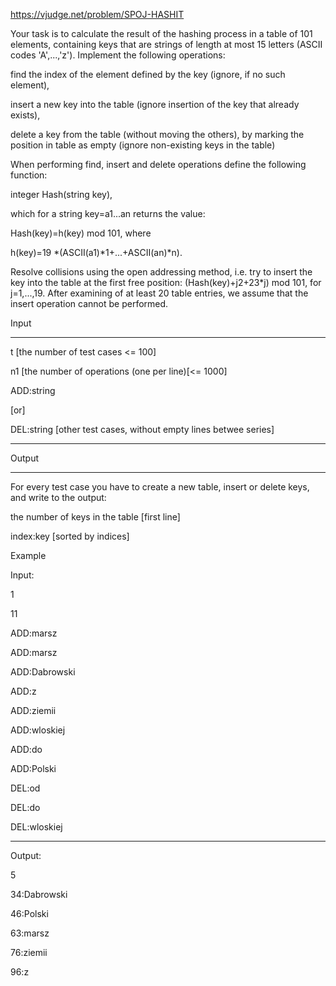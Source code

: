https://vjudge.net/problem/SPOJ-HASHIT

Your task is to calculate the result of the hashing process in a table of 101 elements, containing keys that are strings of length at most 15 letters (ASCII codes 'A',...,'z'). Implement the following operations:

find the index of the element defined by the key (ignore, if no such element),

insert a new key into the table (ignore insertion of the key that already exists),

delete a key from the table (without moving the others), by marking the position in table as empty (ignore non-existing keys in the table)

When performing find, insert and delete operations define the following function:

integer Hash(string key),

which for a string key=a1...an returns the value:

Hash(key)=h(key) mod 101, where

h(key)=19 *(ASCII(a1)*1+...+ASCII(an)*n).

Resolve collisions using the open addressing method, i.e. try to insert the key into the table at the first free position: (Hash(key)+j2+23*j) mod 101, for j=1,...,19. After examining of at least 20 table entries, we assume that the insert operation cannot be performed.

Input
<hr>
t [the number of test cases <= 100]

n1 [the number of operations (one per line)[<= 1000]

ADD:string

[or]

DEL:string [other test cases, without empty lines betwee series]
<hr>

Output
<hr>

For every test case you have to create a new table, insert or delete keys, and write to the output:

the number of keys in the table [first line]

index:key [sorted by indices]

Example

Input:

1

11

ADD:marsz

ADD:marsz

ADD:Dabrowski

ADD:z

ADD:ziemii

ADD:wloskiej

ADD:do

ADD:Polski

DEL:od

DEL:do

DEL:wloskiej
<hr>

Output:

5

34:Dabrowski

46:Polski

63:marsz

76:ziemii

96:z